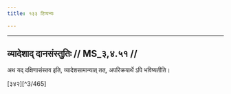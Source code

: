 ```yaml
---
title: १३३ टिप्पन्यः

---
```


[^3/464]: E2: 4,439; E4: 4,706; E6: 1,231

____________________________________________


## व्यादेशाद् दानसंस्तुतिः // MS_३,४.५१ //

अथ यद् दक्षिणासंस्तव इति, व्यादेशसामान्यात् तत्, अपरिक्रयार्थे ऽपि भविष्यतीति।


[३४२][^3/465]
